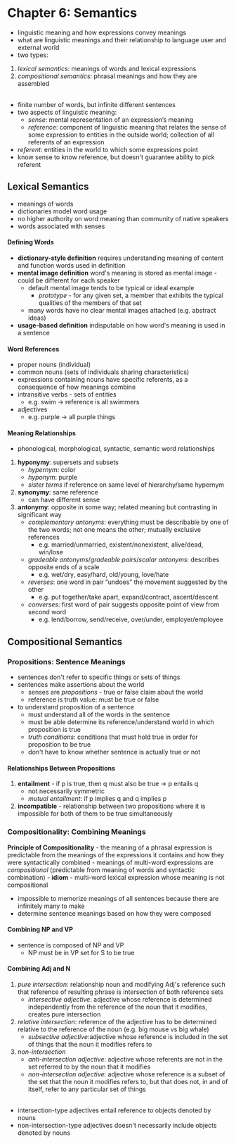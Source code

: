 # Chapter 6: Semantics
- linguistic meaning and how expressions convey meanings
- what are linguistic meanings and their relationship to language user and external world
- two types:
1. _lexical semantics_: meanings of words and lexical expressions
2. _compositional semantics_: phrasal meanings and how they are assembled
<br><br>
- finite number of words, but infinite different sentences
- two aspects of linguistic meaning:
	- _sense_: mental representation of an expression’s meaning
	- _reference_: component of linguistic meaning that relates the sense of some expression to entities in the outside world; collection of all referents of an expression
- _referent_: entities in the world to which some expressions point
- know sense to know reference, but doesn't guarantee ability to pick referent

## Lexical Semantics
- meanings of words
- dictionaries model word usage
- no higher authority on word meaning than community of native speakers
- words associated with senses

#### Defining Words
- **dictionary-style definition** requires understanding meaning of content and function words used in definition
- **mental image definition** word's meaning is stored as mental image - could be different for each speaker
	- default mental image tends to be typical or ideal example
		- _prototype_ - for any given set, a member that exhibits the typical qualities of the members of that set
	- many words have no clear mental images attached (e.g. abstract ideas)
- **usage-based definition** indisputable on how word's meaning is used in a sentence

#### Word References
- proper nouns (individual)
- common nouns (sets of individuals sharing characteristics)
- expressions containing nouns have specific referents, as a consequence of how meanings combine
- intransitive verbs - sets of entities
	- e.g. swim -> reference is all swimmers
- adjectives
	- e.g. purple -> all purple things

#### Meaning Relationships
- phonological, morphological, syntactic, semantic word relationships
1. **hyponymy**: supersets and subsets
	- _hypernym_: color
	- _hyponym_: purple
	- _sister terms_ if reference on same level of hierarchy/same hypernym
2. **synonymy**: same reference
	- can have different sense
3. **antonymy**: opposite in some way; related meaning but contrasting in significant way
	- _complementary antonyms_: everything must be describable by one of the two words; not one means the other; mutually exclusive references
		- e.g. married/unmarried, existent/nonexistent, alive/dead, win/lose
	- _gradeable antonyms_/_gradeable pairs_/_scalar antonyms_: describes opposite ends of a scale
		- e.g. wet/dry, easy/hard, old/young, love/hate
	- _reverses_: one word in pair “undoes” the movement suggested by the other
		- e.g. put together/take apart, expand/contract, ascent/descent
	- _converses_: first word of pair suggests opposite point of view from second word
		- e.g. lend/borrow, send/receive, over/under, employer/employee

## Compositional Semantics

### Propositions: Sentence Meanings
- sentences don't refer to specific things or sets of things
- sentences make assertions about the world 
	- senses are _propositions_ - true or false claim about the world
	- reference is truth value: must be true or false
- to understand proposition of a sentence
	- must understand all of the words in the sentence
	- must be able determine its reference/understand world in which proposition is true
	- _truth conditions_: conditions that must hold true in order for proposition to be true
	- don't have to know whether sentence is actually true or not

#### Relationships Between Propositions
1. **entailment** - if p is true, then q must also be true -> p entails q
	- not necessarily symmetric
	- _mutual entailment_: if p implies q and q implies p
2. **incompatible** - relationship between two propositions where it is impossible for both of them to be true simultaneously

### Compositionality: Combining Meanings
**Principle of Compositionality** - the meaning of a phrasal expression is predictable from the meanings of the expressions it contains and how they were syntactically combined
	- meanings of multi-word expressions are _compositional_ (predictable from meaning of words and syntactic combination)
	- **idiom** - multi-word lexical expression whose meaning is not compositional
- impossible to memorize meanings of all sentences because there are infinitely many to make
- determine sentence meanings based on how they were composed

#### Combining NP and VP
- sentence is composed of NP and VP
	- NP must be in VP set for S to be true

#### Combining Adj and N
1. _pure intersection_: relationship noun and modifying Adj's reference such that reference of resulting phrase is intersection of both reference sets
	- _intersective adjective_: adjective whose reference is determined independently from the reference of the noun that it modifies, creates pure intersection
2. _relative intersection_: reference of the adjective has to be determined relative to the reference of the noun (e.g. big mouse vs big whale)
	- _subsective adjective_:adjective whose reference is included in the set of things that the noun it modifies refers to
3. _non-intersection_
	- _anti-intersection adjective_: adjective whose referents are not in the set referred to by the noun that it modifies
	- _non-intersection adjective_: adjective whose reference is a subset of the set that the noun it modifies refers to, but that does not, in and of itself, refer to any particular set of things
<br><br>
- intersection-type adjectives entail reference to objects denoted by nouns
- non-intersection-type adjectives doesn't necessarily include objects denoted by nouns